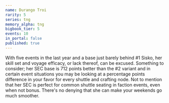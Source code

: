 ```yaml
---
name: Durango Troi
rarity: 5
series: tng
memory_alpha: tng
bigbook_tier: 5
events: 10
in_portal: false
published: true
---
```


With five events in the last year and a base just barely behind #1 Sisko, her skill set and voyage efficacy, or lack thereof, can be excused. Something to consider; her SEC base is 712 points better than the #2 variant and in certain event situations you may be looking at a percentage points difference in your favor for every shuttle and crafting node. Not to mention that her SEC is perfect for common shuttle seating in faction events, even when not bonus. There's no denying that she can make your weekends go much smoother.
